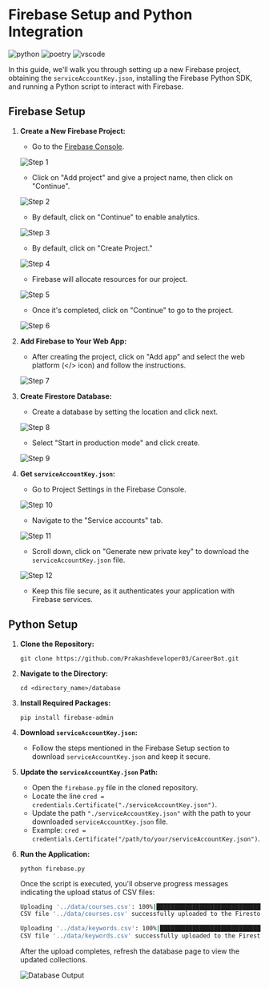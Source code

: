 # Firebase Setup and Python Integration

![python](https://img.shields.io/badge/Python-3776AB?logo=python&logoColor=white)
![poetry](https://img.shields.io/badge/Firebase-FFA116?logo=firebase&logoColor=white)
![vscode](https://img.shields.io/badge/Visual_Studio_Code-0078D4?logo=visual%20studio%20code&logoColor=white)

In this guide, we'll walk you through setting up a new Firebase project, obtaining the `serviceAccountKey.json`, installing the Firebase Python SDK, and running a Python script to interact with Firebase.

## Firebase Setup

1. **Create a New Firebase Project:**

   - Go to the [Firebase Console](https://console.firebase.google.com/).

   ![Step 1](../markdown/home.png)

   - Click on "Add project" and give a project name, then click on "Continue".

   ![Step 2](../markdown/create-project-1.png)

   - By default, click on "Continue" to enable analytics.

   ![Step 3](../markdown/create-project-2.png)

   - By default, click on "Create Project."

   ![Step 4](../markdown/create-project-3.png)

   - Firebase will allocate resources for our project.

   ![Step 5](../markdown/create-project-4.png)

   - Once it's completed, click on "Continue" to go to the project.

   ![Step 6](../markdown/create-project-5.png)

2. **Add Firebase to Your Web App:**

   - After creating the project, click on "Add app" and select the web platform (</> icon) and follow the instructions.

   ![Step 7](../markdown/project-home.png)

3. **Create Firestore Database:**

   - Create a database by setting the location and click next.

   ![Step 8](../markdown/create-db-1.png)

   - Select "Start in production mode" and click create.

   ![Step 9](../markdown/create-db-2.png)

4. **Get `serviceAccountKey.json`:**

   - Go to Project Settings in the Firebase Console.

   ![Step 10](../markdown/secrets-1.png)

   - Navigate to the "Service accounts" tab.

   ![Step 11](../markdown/secrets-2.png)

   - Scroll down, click on "Generate new private key" to download the `serviceAccountKey.json` file.

   ![Step 12](../markdown/secrets-3.png)

   - Keep this file secure, as it authenticates your application with Firebase services.

## Python Setup

1. **Clone the Repository:**

   ```
   git clone https://github.com/Prakashdeveloper03/CareerBot.git
   ```

2. **Navigate to the Directory:**

   ```
   cd <directory_name>/database
   ```

3. **Install Required Packages:**

   ```
   pip install firebase-admin
   ```

4. **Download `serviceAccountKey.json`:**

   - Follow the steps mentioned in the Firebase Setup section to download `serviceAccountKey.json` and keep it secure.

5. **Update the `serviceAccountKey.json` Path:**

   - Open the `firebase.py` file in the cloned repository.
   - Locate the line `cred = credentials.Certificate("./serviceAccountKey.json")`.
   - Update the path `"./serviceAccountKey.json"` with the path to your downloaded `serviceAccountKey.json` file.
   - Example: `cred = credentials.Certificate("/path/to/your/serviceAccountKey.json")`.

6. **Run the Application:**

   ```
   python firebase.py
   ```

   Once the script is executed, you'll observe progress messages indicating the upload status of CSV files:

   ```bash
   Uploading '../data/courses.csv': 100%|█████████████████████████████████████████████████████████████████████████| 1000/1000 [07:58<00:00,  2.09it/s]
   CSV file '../data/courses.csv' successfully uploaded to the Firestore collection 'courses'!

   Uploading '../data/keywords.csv': 100%|██████████████████████████████████████████████████████████████████████████| 130/130 [00:51<00:00,  2.50it/s]
   CSV file '../data/keywords.csv' successfully uploaded to the Firestore collection 'skills'!
   ```

   After the upload completes, refresh the database page to view the updated collections.

   ![Database Output](../markdown/output.png)
